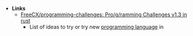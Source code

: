 
- **Links**
	- [FreeCX/programming-challenges: Pro/g/ramming Challenges v1.3 in rust](https://github.com/FreeCX/programming-challenges)
		- List of ideas to try or try new [programming language](Programming%20Languages.md) in
